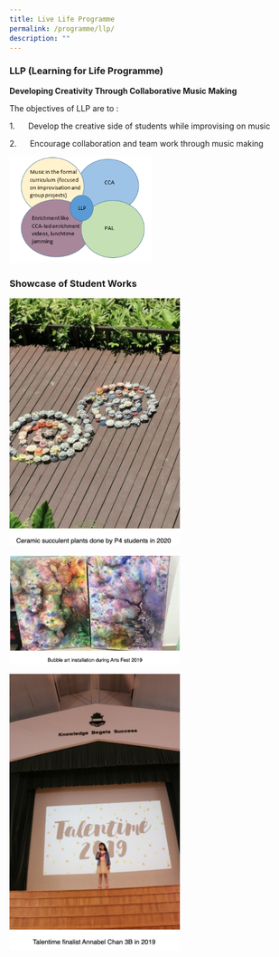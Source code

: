 ```yaml
---
title: Live Life Programme
permalink: /programme/llp/
description: ""
---
```

### LLP (Learning for Life Programme)

**Developing Creativity Through Collaborative Music Making**

The objectives of LLP are to :

1.      Develop the creative side of students while improvising on music  

2.      Encourage collaboration and team work through music making

<img src="/images/aesth.png" 
     style="width:50%">
		 
### **Showcase of Student Works**

<img src="/images/ceramic.png" 
     style="width:60%">
		 
<img src="/images/art%20fest.png" 
     style="width:60%">

<img src="/images/talenttime.png" 
     style="width:60%">